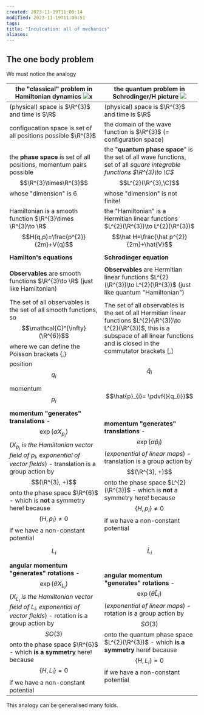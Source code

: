 ```yaml
---
created: 2023-11-19T11:00:14
modified: 2023-11-19T11:00:51
tags: 
title: "Inculcation: all of mechanics"
aliases:
---
```


## The one body problem



We must notice the analogy

| the "classical" problem in Hamiltonian dynamics  ![x](https://i.imgur.com/Y851wUa.png)                                                                                                                                                                                                                                                                 | the quantum problem in Schrodinger/H picture     ![](https://i.imgur.com/8fpJAgs.png)                                                                                                                                                                                                              |
| ------------------------------------------------------------------------------------------------------------------------------------------------------------------------------------------------------------------------------------------------------------------------------------------------------------------------------------------------------ | -------------------------------------------------------------------------------------------------------------------------------------------------------------------------------------------------------------------------------------------------------------------------------------------------- |
| (physical) space is $\R^{3}$ and time is $\R$                                                                                                                                                                                                                                                                                                          | (physical) space is $\R^{3}$ and time is $\R$                                                                                                                                                                                                                                                      |
| configucation space is set of all positions possible $\R^{3}$                                                                                                                                                                                                                                                                                          | the domain of the wave function is  $\R^{3}$  (= configuration space)                                                                                                                                                                                                                              |
| the **phase space** is set of all positions, momentum pairs possible $$\R^{3}\times\R^{3}$$ whose "dimension" is $6$                                                                                                                                                                                                                                   | the "**quantum phase space**" is the set of all wave functions, set of all *square integrable functions $\R^{3}\to \C$* $$L^{2}(\R^{3},\C)$$  whose "dimension" is not finite!                                                                                                                     |
| Hamiltonian is a smooth function $\R^{3}\times \R^{3}\to \R$ $$H(q,p)=\frac{p^{2}}{2m}+V(q)$$                                                                                                                                                                                                                                                          | the "Hamiltonian" is a Hermitian linear functions $L^{2}(\R^{3})\to L^{2}(\R^{3})$ $$\hat H=\frac{\hat p^{2}}{2m}+\hat{V}$$                                                                                                                                                                        |
| **Hamilton's equations**                                                                                                                                                                                                                                                                                                                               | **Schrodinger equation**                                                                                                                                                                                                                                                                           |
|                                                                                                                                                                                                                                                                                                                                                        |                                                                                                                                                                                                                                                                                                    |
| **Observables** are smooth functions $\R^{3}\to \R$ (just like Hamiltonian)                                                                                                                                                                                                                                                                            | **Observables** are Hermitian linear functions $L^{2}(\R^{3})\to L^{2}(\R^{3})$ (just like quantum "Hamiltonian")                                                                                                                                                                                  |
| The set of all observables is the set of all smooth functions, so $$\mathcal{C}^{\infty}(\R^{6})$$ where we can define the Poisson brackets $\{ ,  \}$                                                                                                                                                                                                 | The set of all observables is the set of all Hermitian linear functions  $L^{2}(\R^{3})\to L^{2}(\R^{3})$, this is a subspace of all linear functions and is closed in the commutator brackets $[, ]$                                                                                              |
| position $${q}_{i}$$                                                                                                                                                                                                                                                                                                                                   | $$\hat{q}_{i}$$                                                                                                                                                                                                                                                                                    |
| momentum $$p_{i}$$                                                                                                                                                                                                                                                                                                                                     | $$\hat{p}_{i}= \pdvf{}{q_{i}}$$                                                                                                                                                                                                                                                                    |
| **momentum "generates" translations** - $$\exp(\alpha X_{p_{i}})$$ (*$X_{p_{i}}$ is the Hamiltonian vector field of $p_{i}$, exponential of vector fields*) - translation is a group action by $$(\R^{3}, +)$$ onto the phase space $\R^{6}$  - which is **not** a symmetry here! because $$\{ H, p_{i} \}\neq 0$$ if we have a non-constant potential | **momentum "generates" translations** - $$\exp(\alpha\hat{p}_{i})$$ (*exponential of linear maps*) - translation is a group action by $$(\R^{3}, +)$$ onto the phase space $L^{2}(\R^{3})$  - which is **not** a symmetry here! because $$\{ H, p_{i} \}\neq 0$$ if we have a non-constant potential |
| $$L_{i}$$                                                                                                                                                                                                                                                                                                                                              | $$\hat{L}_{i}$$                                                                                                                                                                                                                                                                                    |
| **angular momentum "generates" rotations**  - $$\exp(\theta  X_{L_{i}})$$ (*$X_{L_{i}}$ is the Hamiltonian vector field of $L_{i}$, exponential of vector fields*) - rotation is a group action by $$SO(3)$$ onto the phase space $\R^{6}$  - which **is a symmetry** here! because $$\{ H, L_{i} \}= 0$$ if we have a non-constant potential           | **angular momentum "generates" rotations**  - $$\exp(\theta  \hat{L}_{i})$$ (*exponential of linear maps*) - rotation is a group action by $$SO(3)$$ onto the quantum phase space $L^{2}(\R^{3})$  - which **is a symmetry** here! because $$\{ H, L_{i} \}= 0$$ if we have a non-constant potential                                                                                                                                                                                                                                                                                                   |

This analogy can be generalised many folds. 